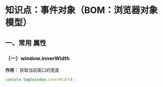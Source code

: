 # 知识点：事件对象（BOM：浏览器对象模型）

## 一、常用 属性

### （一）window.innerWidth

**作用：** 获取当前窗口的宽度

```js
console.log(window.innerWidth);
```
